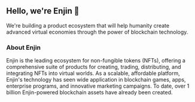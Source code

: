 ## Hello, we're Enjin 👋

We're building a product ecosystem that will help humanity create advanced virtual economies through the power of blockchain technology.

### About Enjin

Enjin is the leading ecosystem for non-fungible tokens (NFTs), offering a comprehensive suite of products for creating, trading, distributing, and integrating NFTs into virtual worlds. As a scalable, affordable platform, Enjin's technology has seen wide application in blockchain games, apps, enterprise programs, and innovative marketing campaigns. To date, over 1 billion Enjin-powered blockchain assets have already been created.
